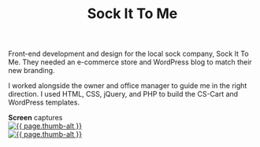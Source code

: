 ﻿---
layout: 04-portfolio
name: sockittome
title: Sock It To Me
categories:
- portfolio
tags: [Coding, Consultation, Content Management, CS-Cart, CSS, CSS3, Design, Ecommerce, HTML, HTML5, jQuery, PHP, Project Management, Web Design, Wordpress]
website: sockittome.com
project: Sock It To Me <span>E-commerce and Blog</span>
excerpt: Sock It to Me sells fun, funky socks—socks with tacos, cupcakes, ninjas, mustaches, unicorns and other things magical.

thumb-ext: jpg
thumb-alt: Sock It To Me home page
img-ext: png
img-alt: Sock It To Me home page

color-dark: 0097D8
---
Front-end development and design for the local sock company, Sock It To Me. They needed an e-commerce store and WordPress blog to match their new branding.

I worked alongside the owner and office manager to guide me in the right direction. I used HTML, CSS, jQuery, and PHP to build the CS-Cart and WordPress templates.

<section class="cf">
  <span class="section-title"><b>Screen</b> captures</span>
  <div class="grid grid--guttersLarge grid-wrap thumb-grid">
    <div class="thumb grid-cell show-me animated">
      <a href="#" class="fluidbox">
        <img src="/img/portfolio/{{ page.name }}/{{ page.name }}-01.{{ page.img-ext }}" alt="{{ page.thumb-alt }}" class="img-responsive">
      </a>
    </div>
    <div class="thumb grid-cell show-me animated">
      <a href="#" class="fluidbox">
        <img src="/img/portfolio/{{ page.name }}/{{ page.name }}-02.{{ page.img-ext }}" alt="{{ page.thumb-alt }}" class="img-responsive">
      </a>
    </div>
  </div>
</section>

